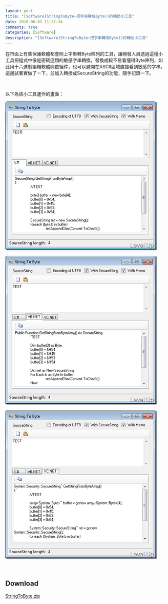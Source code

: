 ```yaml
---
layout: post
title: "[Software]StringToByte~把字串轉成Byte()的輔助小工具"
date: 2010-06-03 11:37:34
comments: true
categories: [Software]
description: "[Software]StringToByte~把字串轉成Byte()的輔助小工具"
---
```

<p>在市面上有些保護軟體都會附上字串轉Byte陣列的工具，讓開發人員透過這種小工具把程式中像是密碼這類的敏感字串轉換，替換成較不易看懂得Byte陣列，如此用十六進制編輯軟體開啟組件，也可以避開在ASCII區域直接看到敏感的字串。這邊試著實做了一下，並加入轉換成SecureString的功能，隨手記錄一下。</p><p> </p><p>以下為該小工具運作的畫面：</p><p><img style="border-bottom: 0px; border-left: 0px; display: inline; border-top: 0px; border-right: 0px" title="image" border="0" alt="image" width="474" height="464" src="\images\posts\15618\image_thumb.png" /></a></p><p><a href="http://files.dotblogs.com.tw/larrynung/1006/StringToByteByte_14ABF/image_9.png"><img style="border-bottom: 0px; border-left: 0px; display: inline; border-top: 0px; border-right: 0px" title="image" border="0" alt="image" width="474" height="464" src="\images\posts\15618\image_thumb_2.png" /></a></p><p><a href="http://files.dotblogs.com.tw/larrynung/1006/StringToByteByte_14ABF/image_11.png"><img style="border-bottom: 0px; border-left: 0px; display: inline; border-top: 0px; border-right: 0px" title="image" border="0" alt="image" width="474" height="464" src="\images\posts\15618\image_thumb_4.png" /></a></p><p> </p><h2>Download</h2><p><a href="http://Files.Dotblogs.com.tw/larrynung/1006/201061001430700.zip">StringToByte.zip</p>